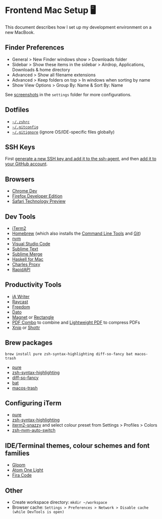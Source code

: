# Frontend Mac Setup 🖥

This document describes how I set up my development environment on a new MacBook.

## Finder Preferences

- General > New Finder windows show > Downloads folder
- Sidebar > Show these items in the sidebar > Airdrop, Applications, Downloads & home directory
- Advanced > Show all filename extensions
- Advanced > Keep folders on top > In windows when sorting by name
- Show View Options > Group By: Name & Sort By: Name

See [screenshots](./settings) in the `settings` folder for more configurations.

## Dotfiles

- [`~/.zshrc`](./.zshrc)
- [`~/.gitconfig`](./.gitconfig)
- [`~/.gitignore`](./.gitignore) (ignore OS/IDE-specific files globally)

## SSH Keys

First [generate a new SSH key and add it to the ssh-agent](https://docs.github.com/en/authentication/connecting-to-github-with-ssh/generating-a-new-ssh-key-and-adding-it-to-the-ssh-agent), and then [add it to your GitHub account](https://docs.github.com/en/authentication/connecting-to-github-with-ssh/adding-a-new-ssh-key-to-your-github-account).

## Browsers

- [Chrome Dev](https://www.google.com/chrome/dev/)
- [Firefox Developer Edition](https://www.mozilla.org/en-US/firefox/developer/)
- [Safari Technology Preview](https://developer.apple.com/safari/technology-preview/)

## Dev Tools

- [iTerm2](https://www.iterm2.com/)
- [Homebrew](https://brew.sh/) (which also installs the [Command Line Tools](http://osxdaily.com/2014/02/12/install-command-line-tools-mac-os-x/) and [Git](http://git-scm.com/))
- [nvm](https://github.com/creationix/nvm)
- [Visual Studio Code](https://code.visualstudio.com/)
- [Sublime Text](https://www.sublimetext.com/)
- [Sublime Merge](https://www.sublimemerge.com/)
- [Haskell for Mac](http://haskellformac.com/)
- [Charles Proxy](https://www.charlesproxy.com/)
- [RapidAPI](https://paw.cloud/)

## Productivity Tools

- [iA Writer](https://ia.net/writer)
- [Raycast](https://www.raycast.com)
- [Freedom](https://freedom.to/)
- [Dato](https://sindresorhus.com/dato)
- [Magnet](http://magnet.crowdcafe.com/) or [Rectangle](https://rectangleapp.com/)
- [PDF Combo](https://apps.apple.com/au/app/pdfcombo/id1030461463) to combine and [Lightweight PDF](https://apps.apple.com/au/app/lightweight-pdf/id1450640351) to compress PDFs
- [Xnip](http://xnipapp.com/) or [Shottr](https://shottr.cc)

## Brew packages

```
brew install pure zsh-syntax-highlighting diff-so-fancy bat macos-trash
```

- [pure](https://github.com/sindresorhus/pure)
- [zsh-syntax-highlighting](https://github.com/zsh-users/zsh-syntax-highlighting)
- [diff-so-fancy](https://github.com/so-fancy/diff-so-fancy)
- [bat](https://github.com/sharkdp/bat)
- [macos-trash](https://github.com/sindresorhus/macos-trash)

## Configuring iTerm

- [pure](https://github.com/sindresorhus/pure)
- [zsh-syntax-highlighting](https://github.com/zsh-users/zsh-syntax-highlighting)
- [iterm2-snazzy](https://github.com/sindresorhus/iterm2-snazzy) and select colour preset from Settings > Profiles > Colors
- [zsh-nvm-auto-switch](https://github.com/aspirewit/zsh-nvm-auto-switch)

## IDE/Terminal themes, colour schemes and font families

- [Gloom](https://marketplace.visualstudio.com/items?itemName=adamgirton.gloom)
- [Atom One Light](https://marketplace.visualstudio.com/items?itemName=akamud.vscode-theme-onelight)
- [Fira Code](https://github.com/tonsky/FiraCode)

## Other

- Create workspace directory: `mkdir ~/workspace`
- Browser cache: `Settings > Preferences > Network > Disable cache (while DevTools is open)`
